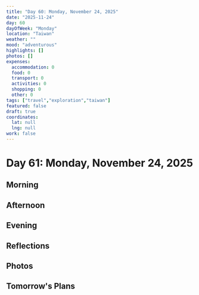 ```yaml
---
title: "Day 60: Monday, November 24, 2025"
date: "2025-11-24"
day: 60
dayOfWeek: "Monday"
location: "Taiwan"
weather: ""
mood: "adventurous"
highlights: []
photos: []
expenses:
  accommodation: 0
  food: 0
  transport: 0
  activities: 0
  shopping: 0
  other: 0
tags: ["travel","exploration","taiwan"]
featured: false
draft: true
coordinates:
  lat: null
  lng: null
work: false
---
```

# Day 61: Monday, November 24, 2025

## Morning

## Afternoon

## Evening

## Reflections

## Photos

## Tomorrow's Plans
